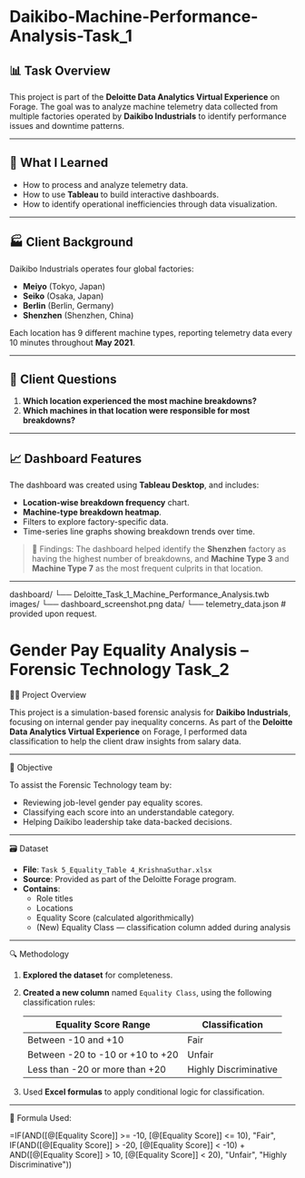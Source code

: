 # Daikibo-Machine-Performance-Analysis-Task_1
## 📊 Task Overview

This project is part of the **Deloitte Data Analytics Virtual Experience** on Forage. The goal was to analyze machine telemetry data collected from multiple factories operated by **Daikibo Industrials** to identify performance issues and downtime patterns.

---

## 🧠 What I Learned

- How to process and analyze telemetry data.
- How to use **Tableau** to build interactive dashboards.
- How to identify operational inefficiencies through data visualization.

---

## 🏭 Client Background

Daikibo Industrials operates four global factories:
- **Meiyo** (Tokyo, Japan)
- **Seiko** (Osaka, Japan)
- **Berlin** (Berlin, Germany)
- **Shenzhen** (Shenzhen, China)

Each location has 9 different machine types, reporting telemetry data every 10 minutes throughout **May 2021**.

---

## 🎯 Client Questions

1. **Which location experienced the most machine breakdowns?**
2. **Which machines in that location were responsible for most breakdowns?**

---

## 📈 Dashboard Features

The dashboard was created using **Tableau Desktop**, and includes:

- **Location-wise breakdown frequency** chart.
- **Machine-type breakdown heatmap**.
- Filters to explore factory-specific data.
- Time-series line graphs showing breakdown trends over time.

> 📍 Findings: The dashboard helped identify the **Shenzhen** factory as having the highest number of breakdowns, and **Machine Type 3** and **Machine Type 7** as the most frequent culprits in that location.

---
dashboard/
└── Deloitte_Task_1_Machine_Performance_Analysis.twb
images/
└── dashboard_screenshot.png
data/
└── telemetry_data.json # provided upon request. 



# Gender Pay Equality Analysis – Forensic Technology Task_2

🕵️‍♂️ Project Overview

This project is a simulation-based forensic analysis for **Daikibo Industrials**, focusing on internal gender pay inequality concerns. As part of the **Deloitte Data Analytics Virtual Experience** on Forage, I performed data classification to help the client draw insights from salary data.

---

🎯 Objective

To assist the Forensic Technology team by:
- Reviewing job-level gender pay equality scores.
- Classifying each score into an understandable category.
- Helping Daikibo leadership take data-backed decisions.

---

🗃️ Dataset

- **File**: `Task 5_Equality_Table 4_KrishnaSuthar.xlsx`
- **Source**: Provided as part of the Deloitte Forage program.
- **Contains**:
  - Role titles
  - Locations
  - Equality Score (calculated algorithmically)
  - (New) Equality Class — classification column added during analysis

---
🔍 Methodology

1. **Explored the dataset** for completeness.
2. **Created a new column** named `Equality Class`, using the following classification rules:

   | Equality Score Range | Classification         |
   |----------------------|------------------------|
   | Between -10 and +10  | Fair                   |
   | Between -20 to -10 or +10 to +20 | Unfair   |
   | Less than -20 or more than +20  | Highly Discriminative |

3. Used **Excel formulas** to apply conditional logic for classification.

---

🧮 Formula Used:

=IF(AND([@[Equality Score]] >= -10, [@[Equality Score]] <= 10), "Fair", IF(AND([@[Equality Score]] > -20, [@[Equality Score]] < -10) + AND([@[Equality Score]] > 10, [@[Equality Score]] < 20), "Unfair", "Highly Discriminative"))
